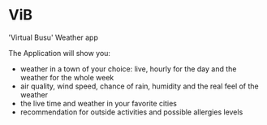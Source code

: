 # ViB
'Virtual Busu' Weather app

The Application will show you:

- weather in a town of your choice: live, hourly for the day and the weather for the whole week
- air quality, wind speed, chance of rain, humidity and the real feel of the weather
- the live time and weather in your favorite cities
- recommendation for outside activities and possible allergies levels